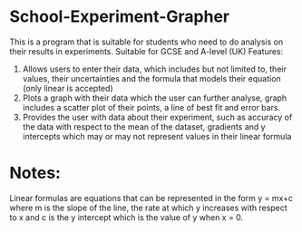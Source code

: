 # School-Experiment-Grapher
This is a program that is suitable for students who need to do analysis on their results in experiments. Suitable for GCSE and A-level (UK)
Features:
1. Allows users to enter their data, which includes but not limited to, their values, their uncertainties and the formula that models their equation (only linear is accepted)
2. Plots a graph with their data which the user can further analyse, graph includes a scatter plot of their points, a line of best fit and error bars.
3. Provides the user with data about their experiment, such as accuracy of the data with respect to the mean of the dataset, gradients and y intercepts which may or may not represent values in their linear formula

# Notes:

Linear formulas are equations that can be represented in the form y = mx+c where m is the slope of the line, the rate at which y increases with respect to x and c is the y intercept which is the value of y when x = 0.


